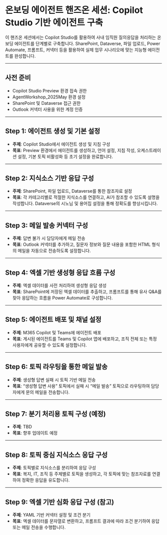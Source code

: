 # 온보딩 에이전트 핸즈온 세션: Copilot Studio 기반 에이전트 구축

이 핸즈온 세션에서는 Copilot Studio를 활용하여 사내 임직원 질의응답을 처리하는 온보딩 에이전트를 단계별로 구축합니다. SharePoint, Dataverse, 파일 업로드, Power Automate, 프롬프트, 커넥터 등을 활용하여 실제 업무 시나리오에 맞는 지능형 에이전트를 완성합니다.

---

## 사전 준비
- Copilot Studio Preview 환경 접속 권한
- AgentWorkshop_2025May 환경 설정
- SharePoint 및 Dataverse 접근 권한
- Outlook 커넥터 사용을 위한 계정 인증

---

## Step 1: 에이전트 생성 및 기본 설정
- **주제**: Copilot Studio에서 에이전트 생성 및 지침 구성
- **목표**: Preview 환경에서 에이전트를 생성하고, 언어 설정, 지침 작성, 오케스트레이션 설정, 기본 토픽 비활성화 등 초기 설정을 완료합니다.

---

## Step 2: 지식소스 기반 응답 구성
- **주제**: SharePoint, 파일 업로드, Dataverse를 통한 참조자료 설정
- **목표**: 각 카테고리별로 적절한 지식소스를 연결하고, AI가 참조할 수 있도록 설명을 작성합니다. Dataverse의 시노님 및 용어집 설정을 통해 정확도를 향상시킵니다.

---

## Step 3: 메일 발송 커넥터 구성
- **주제**: 답변 불가 시 담당자에게 메일 전송
- **목표**: Outlook 커넥터를 추가하고, 질문자 정보와 질문 내용을 포함한 HTML 형식의 메일을 자동으로 전송하도록 설정합니다.

---

## Step 4: 엑셀 기반 생성형 응답 흐름 구성
- **주제**: 엑셀 데이터를 사전 처리하여 생성형 응답 생성
- **목표**: SharePoint에 저장된 엑셀 데이터를 추출하고, 프롬프트를 통해 유사 Q&A를 찾아 응답하는 흐름을 Power Automate로 구성합니다.

---

## Step 5: 에이전트 배포 및 채널 설정
- **주제**: M365 Copilot 및 Teams에 에이전트 배포
- **목표**: 게시된 에이전트를 Teams 및 Copilot 앱에 배포하고, 조직 전체 또는 특정 사용자에게 공유할 수 있도록 설정합니다.

---

## Step 6: 토픽 라우팅을 통한 메일 발송
- **주제**: 생성형 답변 실패 시 토픽 기반 메일 전송
- **목표**: “생성형 답변 사용” 토픽에서 실패 시 “메일 발송” 토픽으로 라우팅하여 담당자에게 문의 메일을 전송합니다.

---

## Step 7: 분기 처리용 토픽 구성 (예정)
- **주제**: TBD
- **목표**: 향후 업데이트 예정

---

## Step 8: 토픽 중심 지식소스 응답 구성
- **주제**: 토픽별로 지식소스를 분리하여 응답 구성
- **목표**: 복지, IT, 조직 등 주제별로 토픽을 생성하고, 각 토픽에 맞는 참조자료를 연결하여 정확한 응답을 유도합니다.

---

## Step 9: 엑셀 기반 심화 응답 구성 (참고)
- **주제**: YAML 기반 커넥터 설정 및 조건 분기
- **목표**: 엑셀 데이터를 문자열로 변환하고, 프롬프트 결과에 따라 조건 분기하여 응답 또는 메일 전송을 수행합니다.
